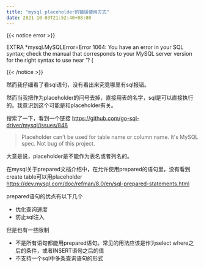 ```yaml
---
title: "mysql placeholder的错误使用方式"
date: 2021-10-03T21:52:40+08:00
---
```


{{< notice error >}}

EXTRA *mysql.MySQLError=Error 1064: You have an error in your SQL syntax; check the manual that corresponds to your MySQL server version for the right syntax to use near '? (

{{< /notice >}}


然而我仔细看了看sql语句，没有看出来究竟哪里有sql报错。

然而当我把作为placeholder的问号去掉，直接用表的名字，sql是可以直接执行的。我意识到这个可能是和placeholder有关。

搜索了一下，看到一个链接 https://github.com/go-sql-driver/mysql/issues/848

> Placeholder can't be used for table name or column name. It's MySQL spec. Not bug of this project.

大意是说，placeholder是不能作为表名或者列名的。

在mysql关于prepared文档介绍中，在允许使用prepared的语句里，没有看到create table可以用placeholder
https://dev.mysql.com/doc/refman/8.0/en/sql-prepared-statements.html 

prepared语句的优点有以下几个
- 优化查询速度
- 防止sql注入

但是也有一些限制
- 不是所有语句都能用prepared语句。常见的用法应该是作为select where之后的条件，或者INSERT语句之后的值
- 不支持一个sql中多条查询语句的形式

